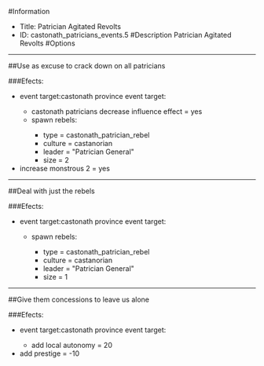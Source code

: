 #Information
 - Title: Patrician Agitated Revolts
 - ID: castonath_patricians_events.5
#Description
Patrician Agitated Revolts
#Options

___
##Use as excuse to crack down on all patricians

###Efects:<ul><li>event target:castonath province event target:</li><ul><li>castonath patricians decrease influence effect = yes</li><li>spawn rebels:</li><ul><li>type = castonath_patrician_rebel</li><li>culture = castanorian</li><li>leader = "Patrician General"</li><li>size = 2</li></ul></ul><li>increase monstrous 2 = yes</li></ul>

___
##Deal with just the rebels

###Efects:<ul><li>event target:castonath province event target:</li><ul><li>spawn rebels:</li><ul><li>type = castonath_patrician_rebel</li><li>culture = castanorian</li><li>leader = "Patrician General"</li><li>size = 1</li></ul></ul></ul>

___
##Give them concessions to leave us alone

###Efects:<ul><li>event target:castonath province event target:</li><ul><li>add local autonomy = 20</li></ul><li>add prestige = -10</li></ul>
